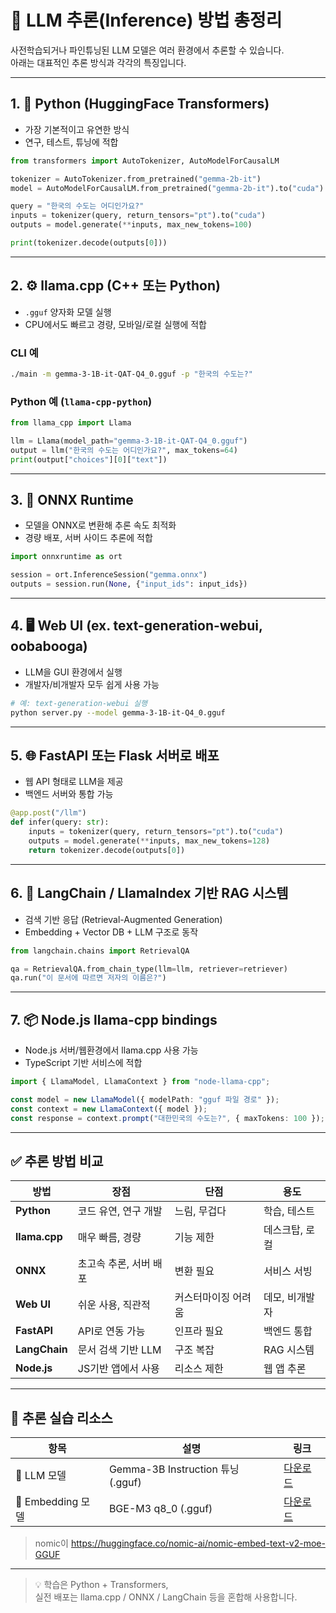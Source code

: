 # 🤖 LLM 추론(Inference) 방법 총정리

사전학습되거나 파인튜닝된 LLM 모델은 여러 환경에서 추론할 수 있습니다.  
아래는 대표적인 추론 방식과 각각의 특징입니다.

---

## 1. 🐍 Python (HuggingFace Transformers)

- 가장 기본적이고 유연한 방식
- 연구, 테스트, 튜닝에 적합

```python
from transformers import AutoTokenizer, AutoModelForCausalLM

tokenizer = AutoTokenizer.from_pretrained("gemma-2b-it")
model = AutoModelForCausalLM.from_pretrained("gemma-2b-it").to("cuda")

query = "한국의 수도는 어디인가요?"
inputs = tokenizer(query, return_tensors="pt").to("cuda")
outputs = model.generate(**inputs, max_new_tokens=100)

print(tokenizer.decode(outputs[0]))
```

---

## 2. ⚙️ llama.cpp (C++ 또는 Python)

- `.gguf` 양자화 모델 실행
- CPU에서도 빠르고 경량, 모바일/로컬 실행에 적합

### CLI 예

```bash
./main -m gemma-3-1B-it-QAT-Q4_0.gguf -p "한국의 수도는?"
```

### Python 예 (`llama-cpp-python`)

```python
from llama_cpp import Llama

llm = Llama(model_path="gemma-3-1B-it-QAT-Q4_0.gguf")
output = llm("한국의 수도는 어디인가요?", max_tokens=64)
print(output["choices"][0]["text"])
```

---

## 3. 🧠 ONNX Runtime

- 모델을 ONNX로 변환해 추론 속도 최적화
- 경량 배포, 서버 사이드 추론에 적합

```python
import onnxruntime as ort

session = ort.InferenceSession("gemma.onnx")
outputs = session.run(None, {"input_ids": input_ids})
```

---

## 4. 🖥️ Web UI (ex. text-generation-webui, oobabooga)

- LLM을 GUI 환경에서 실행
- 개발자/비개발자 모두 쉽게 사용 가능

```bash
# 예: text-generation-webui 실행
python server.py --model gemma-3-1B-it-Q4_0.gguf
```

---

## 5. 🌐 FastAPI 또는 Flask 서버로 배포

- 웹 API 형태로 LLM을 제공
- 백엔드 서버와 통합 가능

```python
@app.post("/llm")
def infer(query: str):
    inputs = tokenizer(query, return_tensors="pt").to("cuda")
    outputs = model.generate(**inputs, max_new_tokens=128)
    return tokenizer.decode(outputs[0])
```

---

## 6. 🧩 LangChain / LlamaIndex 기반 RAG 시스템

- 검색 기반 응답 (Retrieval-Augmented Generation)
- Embedding + Vector DB + LLM 구조로 동작

```python
from langchain.chains import RetrievalQA

qa = RetrievalQA.from_chain_type(llm=llm, retriever=retriever)
qa.run("이 문서에 따르면 저자의 이름은?")
```

---

## 7. 📦 Node.js llama-cpp bindings

- Node.js 서버/웹환경에서 llama.cpp 사용 가능
- TypeScript 기반 서비스에 적합

```ts
import { LlamaModel, LlamaContext } from "node-llama-cpp";

const model = new LlamaModel({ modelPath: "gguf 파일 경로" });
const context = new LlamaContext({ model });
const response = context.prompt("대한민국의 수도는?", { maxTokens: 100 });
```

---

## ✅ 추론 방법 비교

| 방법          | 장점                   | 단점                | 용도           |
| ------------- | ---------------------- | ------------------- | -------------- |
| **Python**    | 코드 유연, 연구 개발   | 느림, 무겁다        | 학습, 테스트   |
| **llama.cpp** | 매우 빠름, 경량        | 기능 제한           | 데스크탑, 로컬 |
| **ONNX**      | 초고속 추론, 서버 배포 | 변환 필요           | 서비스 서빙    |
| **Web UI**    | 쉬운 사용, 직관적      | 커스터마이징 어려움 | 데모, 비개발자 |
| **FastAPI**   | API로 연동 가능        | 인프라 필요         | 백엔드 통합    |
| **LangChain** | 문서 검색 기반 LLM     | 구조 복잡           | RAG 시스템     |
| **Node.js**   | JS기반 앱에서 사용     | 리소스 제한         | 웹 앱 추론     |

---

## 🔗 추론 실습 리소스

| 항목              | 설명                              | 링크                                                             |
| ----------------- | --------------------------------- | ---------------------------------------------------------------- |
| 🧠 LLM 모델       | Gemma-3B Instruction 튜닝 (.gguf) | [다운로드](http://storage.vases.app/gemma-3-1B-it-QAT-Q4_0.gguf) |
| 🔎 Embedding 모델 | BGE-M3 q8_0 (.gguf)               | [다운로드](http://storage.vases.app/bge-m3-q8_0.gguf)            |

> nomic이 https://huggingface.co/nomic-ai/nomic-embed-text-v2-moe-GGUF

---

> 💡 학습은 Python + Transformers,  
> 실전 배포는 llama.cpp / ONNX / LangChain 등을 혼합해 사용합니다.
